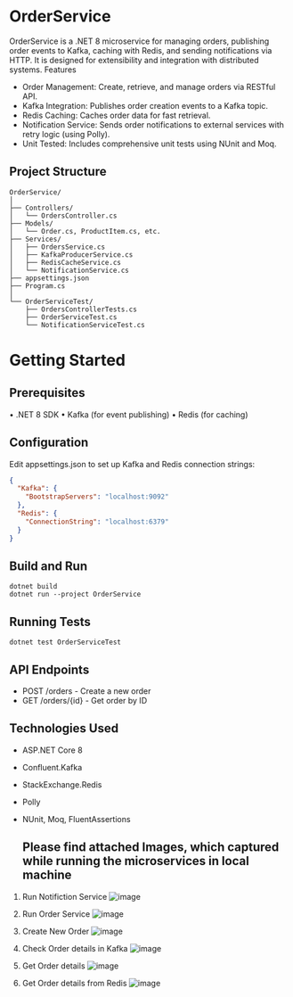 # OrderService
OrderService is a .NET 8 microservice for managing orders, publishing order events to Kafka, caching with Redis, and sending notifications via HTTP.
It is designed for extensibility and integration with distributed systems.
Features
- Order Management: Create, retrieve, and manage orders via RESTful API.
- Kafka Integration: Publishes order creation events to a Kafka topic.
- Redis Caching: Caches order data for fast retrieval.
- Notification Service: Sends order notifications to external services with retry logic (using Polly).
- Unit Tested: Includes comprehensive unit tests using NUnit and Moq.

## Project Structure
    OrderService/
    │
    ├── Controllers/
    │   └── OrdersController.cs
    ├── Models/
    │   └── Order.cs, ProductItem.cs, etc.
    ├── Services/
    │   ├── OrdersService.cs
    │   ├── KafkaProducerService.cs
    │   ├── RedisCacheService.cs
    │   └── NotificationService.cs
    ├── appsettings.json
    ├── Program.cs
    │
    └── OrderServiceTest/
        ├── OrdersControllerTests.cs
        ├── OrderServiceTest.cs
        └── NotificationServiceTest.cs
	
# Getting Started
## Prerequisites
•	.NET 8 SDK
•	Kafka (for event publishing)
•	Redis (for caching)
## Configuration
Edit appsettings.json to set up Kafka and Redis connection strings:
```json
{
  "Kafka": {
    "BootstrapServers": "localhost:9092"
  },
  "Redis": {
    "ConnectionString": "localhost:6379"
  }
}
```
## Build and Run
    dotnet build
    dotnet run --project OrderService

## Running Tests
    dotnet test OrderServiceTest

## API Endpoints
- POST /orders - Create a new order
- GET /orders/{id} - Get order by ID
## Technologies Used
- ASP.NET Core 8
- Confluent.Kafka
- StackExchange.Redis
- Polly
- NUnit, Moq, FluentAssertions

  ## Please find attached Images, which captured while running the microservices in local machine
1. Run Notifiction Service
![image](https://github.com/user-attachments/assets/c7403bd9-4001-4152-8916-229983533dd8)

2. Run Order Service
![image](https://github.com/user-attachments/assets/cc632f73-9bfa-41bd-b1bf-0279023459c5)

3. Create New Order
   ![image](https://github.com/user-attachments/assets/4a5ddea3-40cd-4bd5-9e2b-0175a1531660)

4. Check Order details in Kafka
![image](https://github.com/user-attachments/assets/f85bcd94-6488-4d16-92c5-e9cf6d89277e)

5. Get Order details
![image](https://github.com/user-attachments/assets/a2072498-6fd5-4163-9e8d-71ac5094fe7e)

6. Get Order details from Redis
![image](https://github.com/user-attachments/assets/12016af9-9182-4c2e-8d4c-90234301196c)



   





